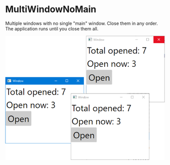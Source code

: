 # MultiWindowNoMain

Multiple windows with no single "main" window. Close them in any order. The application runs until you close them all.

![Multiple windows](ScreenCap.png "Multiple windows.")
